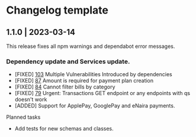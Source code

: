 # Changelog template

## 1.1.0 | 2023-03-14

This release fixes all npm warnings and dependabot error messages.

### Dependency update and Services update.

- [FIXED] [103](https://github.com/Flutterwave/Node/issues/103)  Multiple Vulnerabilities Introduced by dependencies
- [FIXED] [87](https://github.com/Flutterwave/Node/issues/87)  Amount is required for payment plan creation
- [FIXED] [84](https://github.com/Flutterwave/Node/issues/84)  Cannot filter bills by category
- [FIXED] [79](https://github.com/Flutterwave/Node/issues/79)  Urgent: Transactions GET endpoint or any endpoints with qs doesn't work
- [ADDED] Support for ApplePay, GooglePay and eNaira payments.

Planned tasks
- Add tests for new schemas and classes.
